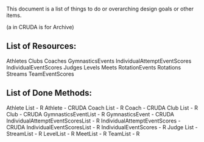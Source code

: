 This document is a list of things to do or overarching design goals or other items.

(a in CRUDA is for Archive)

## List of Resources:
Athletes
Clubs
Coaches
GymnasticsEvents
IndividualAttemptEventScores
IndividualEventScores
Judges
Levels
Meets
RotationEvents
Rotations
Streams
TeamEventScores 

## List of Done Methods:
Athlete List - R
Athlete - CRUDA
Coach List - R
Coach - CRUDA
Club List - R
Club - CRUDA
GymnasticsEventList - R
GymnasticsEvent - CRUDA
IndividualAttemptEventScoresList - R
IndividualAttemptEventScores - CRUDA
IndividualEventScoresList - R
IndividualEventScores - R
Judge List -
StreamList - R
LevelList - R
MeetList - R
TeamList - R  